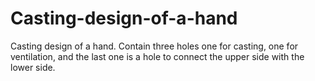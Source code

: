 # Casting-design-of-a-hand
Casting design of a hand. Contain three holes one for casting, one for ventilation, and the last one is a hole to connect the upper side with the lower side. 
